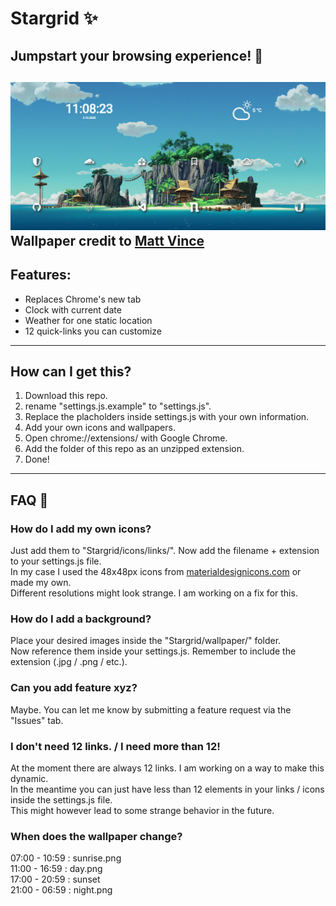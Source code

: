 # Stargrid ✨
## Jumpstart your browsing experience! 🚀
![Hero Image](hero_27-11-2020.png)<br/>
Wallpaper credit to [Matt Vince](https://www.mattvince.com/)
---

## Features:
- Replaces Chrome's new tab
- Clock with current date
- Weather for one static location
- 12 quick-links you can customize

---

## How can I get this?
1. Download this repo.
2. rename "settings.js.example" to "settings.js".
3. Replace the placholders inside settings.js with your own information.
4. Add your own icons and wallpapers.
5. Open chrome://extensions/ with Google Chrome.
6. Add the folder of this repo as an unzipped extension.
7. Done!

---

## FAQ 🤔

### How do I add my own icons?
Just add them to "Stargrid/icons/links/". Now add the filename + extension to your settings.js file.<br/>
In my case I used the 48x48px icons from [materialdesignicons.com](https://materialdesignicons.com/) or made my own.<br/>
Different resolutions might look strange. I am working on a fix for this.

### How do I add a background?
Place your desired images inside the "Stargrid/wallpaper/" folder.<br/>
Now reference them inside your settings.js. Remember to include the extension (.jpg / .png / etc.).

### Can you add feature xyz?
Maybe. You can let me know by submitting a feature request via the "Issues" tab.

### I don't need 12 links. / I need more than 12!
At the moment there are always 12 links. I am working on a way to make this dynamic.<br/>
In the meantime you can just have less than 12 elements in your links / icons inside the settings.js file.<br/>
This might however lead to some strange behavior in the future.

### When does the wallpaper change?
07:00 - 10:59 : sunrise.png<br/>
11:00 - 16:59 : day.png<br/>
17:00 - 20:59 : sunset<br/>
21:00 - 06:59 : night.png
